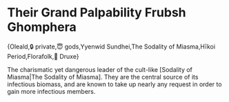 # Their Grand Palpability Frubsh Ghomphera

{Oleald,🔒 private,😇 gods,Yyenwid Sundhei,The Sodality of Miasma,Hīkoi Period,Florafolk,🌱 Druxe}

The charismatic yet dangerous leader of the cult-like [Sodality of Miasma|The Sodality of Miasma]. They are the central source of its infectious biomass, and are known to take up nearly any request in order to gain more infectious members.
